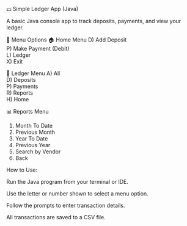 💵 Simple Ledger App (Java)

A basic Java console app to track deposits, payments, and view your ledger.

📌 Menu Options
🏠 Home Menu
D) Add Deposit  
P) Make Payment (Debit)  
L) Ledger  
X) Exit  

📒 Ledger Menu
A) All  
D) Deposits  
P) Payments  
R) Reports  
H) Home  

📊 Reports Menu
1) Month To Date  
2) Previous Month  
3) Year To Date  
4) Previous Year  
5) Search by Vendor  
0) Back  


 How to Use:

Run the Java program from your terminal or IDE.

Use the letter or number shown to select a menu option.

Follow the prompts to enter transaction details.

All transactions are saved to a CSV file.
